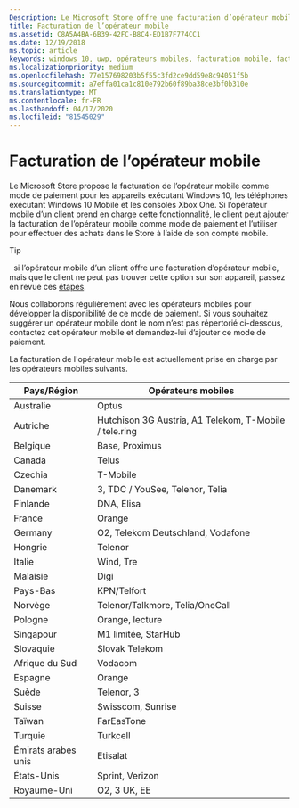 ```yaml
---
Description: Le Microsoft Store offre une facturation d’opérateur mobile comme mode de paiement pour les opérateurs mobiles qui prennent en charge cette fonctionnalité.
title: Facturation de l’opérateur mobile
ms.assetid: C8A5A4BA-6B39-42FC-B8C4-ED1B7F774CC1
ms.date: 12/19/2018
ms.topic: article
keywords: windows 10, uwp, opérateurs mobiles, facturation mobile, facturation de l’opérateur mobile
ms.localizationpriority: medium
ms.openlocfilehash: 77e157698203b5f55c3fd2ce9dd59e8c94051f5b
ms.sourcegitcommit: a7effa01ca1c810e792b60f89ba38ce3bf0b310e
ms.translationtype: MT
ms.contentlocale: fr-FR
ms.lasthandoff: 04/17/2020
ms.locfileid: "81545029"
---
```

# <a name="mobile-operator-billing"></a>Facturation de l’opérateur mobile


Le Microsoft Store propose la facturation de l’opérateur mobile comme mode de paiement pour les appareils exécutant Windows 10, les téléphones exécutant Windows 10 Mobile et les consoles Xbox One. Si l’opérateur mobile d’un client prend en charge cette fonctionnalité, le client peut ajouter la facturation de l’opérateur mobile comme mode de paiement et l’utiliser pour effectuer des achats dans le Store à l’aide de son compte mobile.

> [!TIP]
>  si l’opérateur mobile d’un client offre une facturation d’opérateur mobile, mais que le client ne peut pas trouver cette option sur son appareil, passez en revue ces [étapes](https://support.microsoft.com/instantanswers/b25d6dd6-fb8b-3710-1e13-4d30eb01b51f).

Nous collaborons régulièrement avec les opérateurs mobiles pour développer la disponibilité de ce mode de paiement. Si vous souhaitez suggérer un opérateur mobile dont le nom n’est pas répertorié ci-dessous, contactez cet opérateur mobile et demandez-lui d’ajouter ce mode de paiement.

La facturation de l'opérateur mobile est actuellement prise en charge par les opérateurs mobiles suivants.

| Pays/Région       | Opérateurs mobiles                                        |
|----------------------|---------------------------------------------------------|
| Australie            | Optus                                                   |
| Autriche              | Hutchison 3G Austria, A1 Telekom, T-Mobile / tele.ring  |
| Belgique              | Base, Proximus                                          |
| Canada               | Telus                                                   |
| Czechia              | T-Mobile                                                |
| Danemark              | 3, TDC / YouSee, Telenor, Telia                         |
| Finlande              | DNA, Elisa                                              |
| France               | Orange                                                  |
| Germany              | O2, Telekom Deutschland, Vodafone                       |
| Hongrie              | Telenor                                                 |
| Italie                | Wind, Tre                                               |
| Malaisie             | Digi                                                    |
| Pays-Bas          | KPN/Telfort                                           |
| Norvège               | Telenor/Talkmore, Telia/OneCall                     |
| Pologne               | Orange, lecture                                            |
| Singapour            | M1 limitée, StarHub                                     |
| Slovaquie             | Slovak Telekom                                          |
| Afrique du Sud         | Vodacom                                                 |
| Espagne                | Orange                                                  |
| Suède               | Telenor, 3                                              |
| Suisse          | Swisscom, Sunrise                                       |
| Taïwan               | FarEasTone                                              |
| Turquie               | Turkcell                                                |
| Émirats arabes unis | Etisalat                                                |
| États-Unis        | Sprint, Verizon                                         |
| Royaume-Uni       | O2, 3 UK, EE                                            |

 



 


 

 




